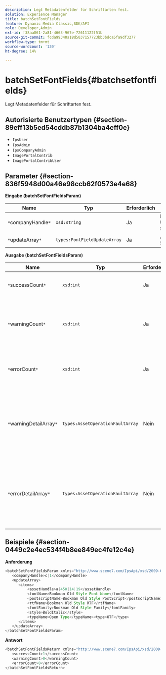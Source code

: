 ```yaml
---
description: Legt Metadatenfelder für Schriftarten fest.
solution: Experience Manager
title: batchSetFontFields
feature: Dynamic Media Classic,SDK/API
role: Developer,Admin
exl-id: f38aa861-2a81-4663-967e-72611122f51b
source-git-commit: fcda99340a18d5037157723bb3bdca5fa9df3277
workflow-type: tm+mt
source-wordcount: '130'
ht-degree: 14%

---
```


# batchSetFontFields{#batchsetfontfields}

Legt Metadatenfelder für Schriftarten fest.

## Autorisierte Benutzertypen {#section-89eff13b5ed54cddb87b1304ba4eff0e}

* `IpsUser`
* `IpsAdmin`
* `IpsCompanyAdmin`
* `ImagePortalContrib`
* `ImagePortalContribUser`

## Parameter {#section-836f5948d00a46e98ccb62f0573e4e68}

**Eingabe (batchSetFontFieldsParam)**

| Name | Typ | Erforderlich | Beschreibung |
|---|---|---|---|
| `*`companyHandle`*` | `xsd:string` | Ja | Handle an das Unternehmen, das die Schriftarten enthält. |
| `*`updateArray`*` | `types:FontFieldUpdateArray` | Ja | Array von Schriftartaktualisierungen. |

**Ausgabe (batchSetFontFieldsParam)**

| Name | Typ | Erforderlich | Beschreibung |
|---|---|---|---|
| `*`successCount`*` | `xsd:int` | Ja | Die Anzahl der erfolgreich eingerichteten Schriftartfelder. |
| `*`warningCount`*` | `xsd:int` | Ja | Anzahl der Warnungen, die generiert wurden, wenn der Vorgang versucht hat, Schriftartfelder festzulegen. |
| `*`errorCount`*` | `xsd:int` | Ja | Anzahl der Fehler, die bei dem Versuch erzeugt wurden, Schriftartfelder festzulegen. |
| `*`warningDetailArray`*` | `types:AssetOperationFaultArray` | Nein | Das Array von Details, die mit den Assets verknüpft sind, die Warnungen generiert haben, wenn der Vorgang versucht hat, die Aktualisierungen anzuwenden. |
| `*`errorDetailArray`*` | `types:AssetOperationFaultArray` | Nein | Das Array von Details, die mit den Assets verknüpft sind, die Fehler generiert haben, wenn der Vorgang versucht hat, die Aktualisierungen anzuwenden. |

## Beispiele {#section-0449c2e4ec534f4b8ee849ec4fe12c4e}

**Anforderung**

```java
<batchSetFontFieldsParam xmlns="http://www.scene7.com/IpsApi/xsd/2009-07-31">
   <companyHandle>c|1</companyHandle>
   <updateArray>
      <items>
          <assetHandle>a|450|14|19</assetHandle>
          <fontName>Bookman Old Style Font Name</fontName>
          <postscriptName>Bookman Old Style PostScript</postscriptName>
          <rtfName>Bookman Old Style RTF</rtfName>
          <fontFamily>Bookman Old Style Family</fontFamily>
          <style>BoldItalic</style>
          <typeName>Open Type</typeName><type>OTF</type>
      </items>
   </updateArray>
</batchSetFontFieldsParam>
```

**Antwort**

```java
<batchSetFontFieldsReturn xmlns="http://www.scene7.com/IpsApi/xsd/2009-07-31">
   <successCount>1</successCount>
   <warningCount>0</warningCount>
   <errorCount>0</errorCount>
</batchSetFontFieldsReturn>
```

